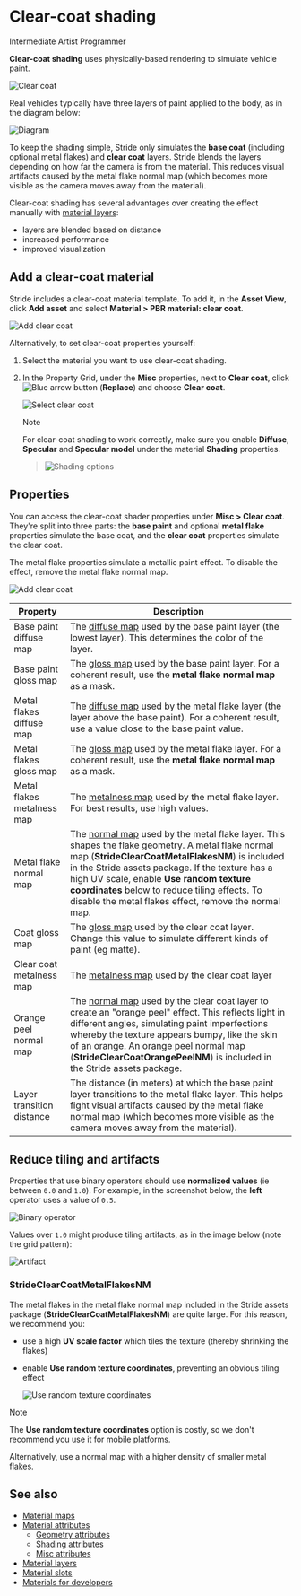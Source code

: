 # Clear-coat shading

<span class="badge text-bg-primary">Intermediate</span>
<span class="badge text-bg-success">Artist</span>
<span class="badge text-bg-success">Programmer</span>

**Clear-coat shading** uses physically-based rendering to simulate vehicle paint.

![Clear coat](media/clear-coat-2.jpg)

Real vehicles typically have three layers of paint applied to the body, as in the diagram below:

![Diagram](media/paint-layers.png)

To keep the shading simple, Stride only simulates the **base coat** (including optional metal flakes) and **clear coat** layers. Stride blends the layers depending on how far the camera is from the material. This reduces visual artifacts caused by the metal flake normal map (which becomes more visible as the camera moves away from the material).

Clear-coat shading has several advantages over creating the effect manually with [material layers](material-layers.md):

* layers are blended based on distance
* increased performance
* improved visualization

## Add a clear-coat material

Stride includes a clear-coat material template. To add it, in the **Asset View**, click **Add asset** and select **Material > PBR material: clear coat**.

![Add clear coat](media/add-clear-coat.png)

Alternatively, to set clear-coat properties yourself:

1. Select the material you want to use clear-coat shading.

2. In the Property Grid, under the **Misc** properties, next to **Clear coat**, click ![Blue arrow button](~/manual/game-studio/media/blue-arrow-icon.png) (**Replace**) and choose **Clear coat**.

   ![Select clear coat](media/select-clear-coat.png)

   > [!Note]
   > For clear-coat shading to work correctly, make sure you enable **Diffuse**, **Specular** and **Specular model** under the material **Shading** properties.

   > ![Shading options](media/enable-shading-options.png)

## Properties

You can access the clear-coat shader properties under **Misc > Clear coat**. They're split into three parts: the **base paint** and optional **metal flake** properties simulate the base coat, and the **clear coat** properties simulate the clear coat.

The metal flake properties simulate a metallic paint effect. To disable the effect, remove the metal flake normal map.

![Add clear coat](media/clear-coat-properties.png)

| Property | Description |
|------------------------------|----------
| Base paint diffuse map | The [diffuse map](shading-attributes.md) used by the base paint layer (the lowest  layer). This determines the color of the layer. |
| Base paint gloss map | The [gloss map](geometry-attributes.md) used by the base paint layer. For a coherent result, use the **metal flake normal map** as a mask. |
| Metal flakes diffuse map | The [diffuse map](shading-attributes.md) used by the metal flake layer (the layer above the base paint). For a coherent result, use a value close to the base paint value. |
| Metal flakes gloss map | The [gloss map](geometry-attributes.md) used by the metal flake layer. For a coherent result, use the **metal flake normal map** as a mask. |
| Metal flakes metalness map | The [metalness map](shading-attributes.md) used by the metal flake layer. For best results, use high values. |
| Metal flake normal map | The [normal map](../textures/normal-maps.md) used by the metal flake layer. This shapes the flake geometry. A metal flake normal map  (**StrideClearCoatMetalFlakesNM**) is included in the Stride assets package. If the texture has a high UV scale, enable **Use random texture coordinates** below to reduce tiling effects. To disable the metal flakes effect, remove the normal map. |
| Coat gloss map | The [gloss map](geometry-attributes.md) used by the clear coat layer. Change this value to simulate different kinds of paint (eg matte). |
| Clear coat metalness map | The [metalness map](shading-attributes.md) used by the clear coat layer |
| Orange peel normal map | The [normal map](../textures/normal-maps.md) used by the clear coat layer to create an "orange peel" effect. This reflects light in different angles, simulating paint imperfections whereby the texture appears bumpy, like the skin of an orange. An orange peel normal map (**StrideClearCoatOrangePeelNM**) is included in the Stride assets package. |
| Layer transition distance | The distance (in meters) at which the base paint layer transitions to the metal flake layer. This helps fight visual artifacts caused by the metal flake normal map (which becomes more visible as the camera moves away from the material). |

## Reduce tiling and artifacts

Properties that use binary operators should use **normalized values** (ie between `0.0` and `1.0`). For example, in the screenshot below, the **left** operator uses a value of `0.5`.

![Binary operator](media/clear-coat-binary-operator.png)

Values over `1.0` might produce tiling artifacts, as in the image below (note the grid pattern):

![Artifact](media/clear-coat-artifact1.jpg)

### StrideClearCoatMetalFlakesNM

The metal flakes in the metal flake normal map included in the Stride assets package (**StrideClearCoatMetalFlakesNM**) are quite large. For this reason, we recommend you:

* use a high **UV scale factor** which tiles the texture (thereby shrinking the flakes)

* enable **Use random texture coordinates**, preventing an obvious tiling effect

   ![Use random texture coordinates](media/use-random-texture-coordinates.png)

> [!Note]
> The **Use random texture coordinates** option is costly, so we don't recommend you use it for mobile platforms.

Alternatively, use a normal map with a higher density of smaller metal flakes.

## See also

* [Material maps](material-maps.md)
* [Material attributes](material-attributes.md)
   * [Geometry attributes](geometry-attributes.md)
   * [Shading attributes](shading-attributes.md)
   * [Misc attributes](misc-attributes.md)
* [Material layers](material-layers.md)
* [Material slots](material-slots.md)
* [Materials for developers](materials-for-developers.md)